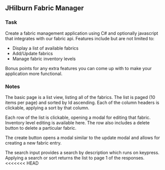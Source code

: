 ## JHilburn Fabric Manager 

### Task
Create a fabric management application using C# and optionally javascript that integrates with our fabric api. Features include but are not limited to:

* Display a list of available fabrics
* Add/Update fabrics
* Manage fabric inventory levels

Bonus points for any extra features you can come up with to make your application more functional.


### Notes

The basic page is a list view, listing all of the fabrics.  The list is paged (10 items per page) and sorted by Id ascending.  Each of the column headers is clickable, applying a sort by that column.  

Each row of the list is clickable, opening a modal for editing that fabric.  Inventory level editing is available here.  The row also includes a delete button to delete a particular fabric.

The create button opens a modal similar to the update modal and allows for creating a new fabric entry.

The search input provides a search by description which runs on keypress. Applying a search or sort returns the list to page 1 of the responses.
<<<<<<< HEAD

